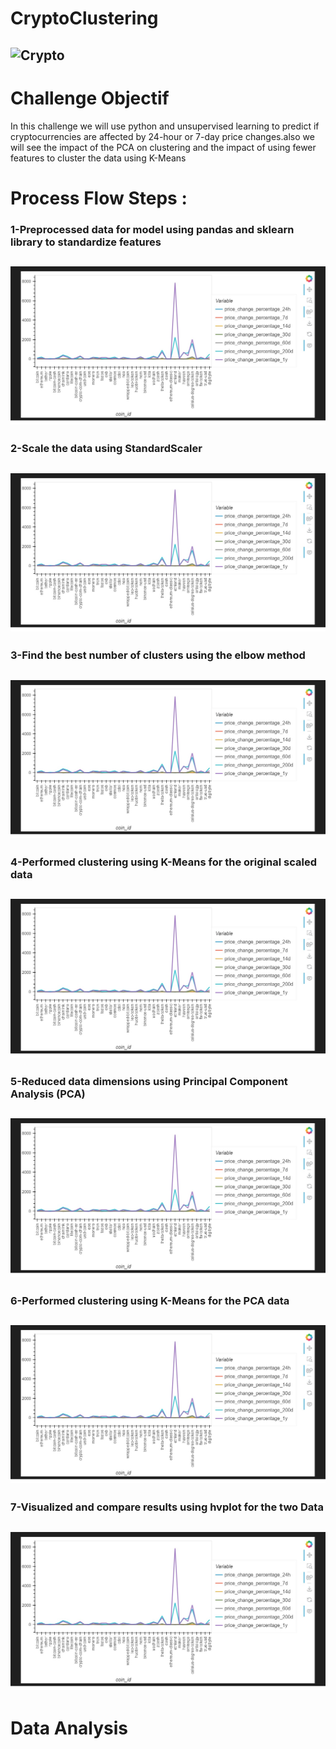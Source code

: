 # CryptoClustering
## ![Crypto](https://i.pinimg.com/736x/ce/bd/26/cebd26365e7e8c1de734652e65f766c8.jpg)

# Challenge Objectif 

In this challenge we will use python and unsupervised learning to predict if cryptocurrencies are affected by 24-hour or 7-day price changes.also we will see the impact of the PCA on clustering and the impact of using fewer features to cluster the data using K-Means

# Process Flow Steps :
  ### 1-Preprocessed data for model using pandas and sklearn library to standardize features
  ## ![Crypto](https://github.com/fahr-khadija/CryptoClustering/blob/main/images/dataframe_plot.jpg)
  ### 2-Scale the data using StandardScaler
   ## ![Crypto](https://github.com/fahr-khadija/CryptoClustering/blob/main/images/dataframe_plot.jpg)
  ### 3-Find the best number of clusters using the elbow method
   
   ## ![Crypto](https://github.com/fahr-khadija/CryptoClustering/blob/main/images/dataframe_plot.jpg)

   ### 4-Performed clustering using K-Means for the original scaled data
  
   ## ![Crypto](https://github.com/fahr-khadija/CryptoClustering/blob/main/images/dataframe_plot.jpg)

  ### 5-Reduced data dimensions using Principal Component Analysis (PCA)
  
  ## ![Crypto](https://github.com/fahr-khadija/CryptoClustering/blob/main/images/dataframe_plot.jpg)

  ### 6-Performed clustering using K-Means for the PCA data
  
   ## ![Crypto](https://github.com/fahr-khadija/CryptoClustering/blob/main/images/dataframe_plot.jpg)

  ### 7-Visualized and compare results using hvplot for the two Data 
   ## ![Crypto](https://github.com/fahr-khadija/CryptoClustering/blob/main/images/dataframe_plot.jpg)

# Data Analysis 
      



